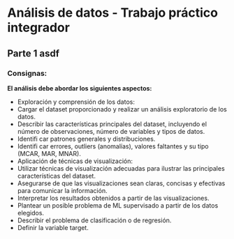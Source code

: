 # Análisis de datos - Trabajo práctico integrador
## Parte 1 asdf
### Consignas:
**El análisis debe abordar los siguientes aspectos:**
- Exploración y comprensión de los datos:
- Cargar el dataset proporcionado y realizar un análisis exploratorio de los datos.
- Describir las características principales del dataset, incluyendo el número de observaciones, número de variables y tipos de datos.
- Identifi car patrones generales y distribuciones.
- Identifi car errores, outliers (anomalías), valores faltantes y su tipo (MCAR, MAR, MNAR).
- Aplicación de técnicas de visualización:
- Utilizar técnicas de visualización adecuadas para ilustrar las principales características del dataset.
- Asegurarse de que las visualizaciones sean claras, concisas y efectivas para comunicar la información.
- Interpretar los resultados obtenidos a partir de las visualizaciones.
- Plantear un posible problema de ML supervisado a partir de los datos elegidos.
- Describir el problema de clasificación o de regresión.
- Definir la variable target.